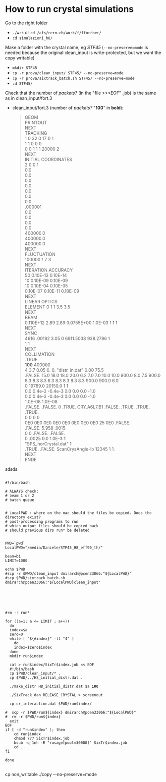 # How to run crystal simulations
Go to the right folder
 * `./wrk` or `cd /afs/cern.ch/work/f/fforcher/`
 * `cd simulazioni_h8/`

Make a folder with the crystal name, eg *STF45* (`--no-preserve=mode` is needed because the original clean_input is write-protected, but we want the copy writable)
 * `mkdir STF45`
 * `cp -r prova/clean_input/ STF45/ --no-preserve=mode`
 * `cp -r prova/sixtrack_batch.sh STF45/ --no-preserve=mode`
 * `cd STF45/`

 Check that the number of _packets?_ (in the "file <<<EOF" .job) is the same as in clean_input/fort.3
 * clean_input/fort.3 (number of _packets?_ "**100**" in **bold**):
    >GEOM  
    >PRINTOUT  
    >NEXT  
    >TRACKING  
    >1 0 32 0 17 0 1  
    >1 1 0 0 0  
    >0 0 1 1 1 20000 2  
    >NEXT  
    >INITIAL COORDINATES  
    >2 0 0 1  
    >0.0  
    >0.0  
    >0.0  
    >0.0  
    >0.0  
    >0.0  
    >0.0  
    >.000001  
    >0.0  
    >0.0  
    >0.0  
    >0.0  
    >400000.0  
    >400000.0  
    >400000.0  
    >NEXT  
    >FLUCTUATION  
    >100000 1 7 3  
    >NEXT  
    >ITERATION ACCURACY  
    >50 0.10E-13 0.10E-14  
    >10 0.10E-09 0.10E-09  
    >10 0.10E-04 0.10E-05  
    >0.10E-07 0.10E-11 0.10E-09  
    >NEXT  
    >LINEAR OPTICS  
    >ELEMENT  0 1 1 3.5 3.5  
    >NEXT  
    >BEAM  
    >0.110E+12 2.89 2.89  0.0755E+00  1.0E-03 1 1 1  
    >NEXT  
    >SYNC  
    >4616 .00192 3.05 0 6911.5038 938.2796 1  
    >1 1  
    >NEXT  
    >COLLIMATION  
    >.TRUE.   
    >**100** 400000  
    >4 3.7 0.05 0. 0. "distr_in.dat" 0.00 75.5  
    >.FALSE. 15.0 18.0 18.0 20.0 6.2 7.0 7.0 10.0 10.0 900.0 8.0 7.5 900.0  
    >8.3  8.3  8.3  8.3  8.3  8.3  8.3 8.3  900.0 900.0 6.0  
    >0 19789.0 20150.0 1 1  
    >0.0 0.4e-3 -0.4e-3 0.0 0.0 0.0 -1.0  
    >0.0 0.4e-3 -0.4e-3 0.0 0.0 0.0 -1.0  
    >1.0E-08 1.0E-08  
    >.FALSE. .FALSE. 0 .TRUE. CRY.A6L7.B1 .FALSE. .TRUE. .TRUE. .TRUE.  
    >0 0 0 0  
    >0E0  0E0 0E0 0E0  0E0  0E0  0E0  0E0  25  0E0  .FALSE.  
    >.FALSE. 5.958 .0015  
    >0 0 .FALSE. .FALSE.  
    >0 .0025 0.0 1.0E-3 1  
    >"SPS_horCrystal.dat" 1  
    >.TRUE. .FALSE. ScanCrysAngle-lb 12345 1 1.  
    >NEXT  
    >ENDE

sdsds

<pre lang="sh">
<code>
#!/bin/bash

# ALWAYS check:
# beam 1 or 2
# batch queue


# LocalPWD : where on the mac should the files be copied. Does the directory exist?
# post-processing programs to run
# which output files should be copied back
# should previous dirs run* be deleted


PWD=`pwd`
LocalPWD="/media/Daniele/STF45_H8_eff90_th/"

beam=b1
LIMIT=1000

echo $PWD
#scp -r $PWD/clean_input dmirarch@pcen33066:"${LocalPWD}"
#scp $PWD/sixtrack_batch.sh dmirarch@pcen33066:"${LocalPWD}clean_input"






#rm -r run*

for ((a=1; a <= LIMIT ; a++))
  do
  index=$a
  zero=0
  while [ "${#index}" -lt "4" ]
    do
    index=$zero$index
  done
  mkdir run$index

  cat > run$index/SixTr$index.job << EOF
  #!/bin/bash
  cp $PWD/clean_input/* .
  cp $PWD/../H8_initial_distr.dat .

  ./make_distr H8_initial_distr.dat $a <b>100</b>

  ./SixTrack_dan_RELEASE_CRYSTAL > screenout

  cp cr_interaction.dat $PWD/run$index/

#  scp -r $PWD/run${index} dmirarch@pcen33066:"${LocalPWD}"
#  rm -r $PWD/run${index}
  exit
EOF
if [ -d "run$index" ]; then
    cd run$index
    chmod 777 SixTr$index.job
    bsub -q 1nh -R "rusage[pool=30000]" SixTr$index.job
    cd ..
fi

done
</code>
</pre>


  cp non_writable ./copy --no-preserve=mode
